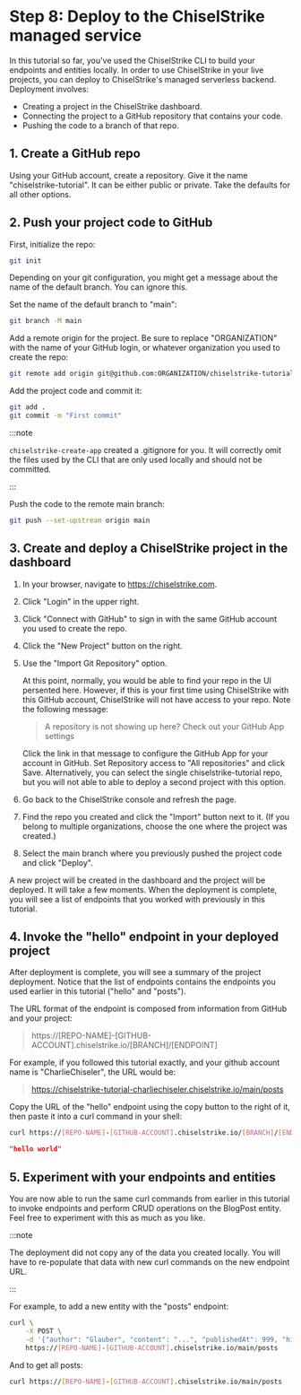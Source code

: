 # Step 8: Deploy to the ChiselStrike managed service

In this tutorial so far, you've used the ChiselStrike CLI to build your
endpoints and entities locally. In order to use ChiselStrike in your live
projects, you can deploy to ChiselStrike's managed serverless backend.
Deployment involves:

- Creating a project in the ChiselStrike dashboard.
- Connecting the project to a GitHub repository that contains your code.
- Pushing the code to a branch of that repo.

## 1. Create a GitHub repo

Using your GitHub account, create a repository. Give it the name
"chiselstrike-tutorial". It can be either public or private. Take the defaults
for all other options.

## 2. Push your project code to GitHub

First, initialize the repo:

```bash
git init
```

Depending on your git configuration, you might get a message about the name of
the default branch. You can ignore this.

Set the name of the default branch to "main":

```bash
git branch -M main
```

Add a remote origin for the project.  Be sure to replace "ORGANIZATION" with the
name of your GitHub login, or whatever organization you used to create the repo:

```bash
git remote add origin git@github.com:ORGANIZATION/chiselstrike-tutorial.git
```

Add the project code and commit it:

```bash
git add .
git commit -m "First commit"
```

:::note

`chiselstrike-create-app` created a .gitignore for you. It will correctly omit
the files used by the CLI that are only used locally and should not be
committed.

:::

Push the code to the remote main branch:

```bash
git push --set-upstream origin main
```

## 3. Create and deploy a ChiselStrike project in the dashboard

1. In your browser, navigate to https://chiselstrike.com.

1. Click "Login" in the upper right.

1. Click "Connect with GitHub" to sign in with the same GitHub account you used to
create the repo.

1. Click the "New Project" button on the right.

1. Use the "Import Git Repository" option.

   At this point, normally, you would be able to find your repo in the UI
persented here.  However, if this is your first time using ChiselStrike with
this GitHub account, ChiselStrike will not have access to your repo. Note the
following message:

   > A repository is not showing up here? Check out your GitHub App settings

   Click the link in that message to configure the GitHub App for your account
   in GitHub. Set Repository access to "All repositories" and click Save.
   Alternatively, you can select the single chiselstrike-tutorial repo, but you
   will not able to able to deploy a second project with this option.

1. Go back to the ChiselStrike console and refresh the page.

1. Find the repo you created and click the "Import" button next to it. (If you
belong to multiple organizations, choose the one where the project was created.)

1. Select the main branch where you previously pushed the project code and click
"Deploy".

A new project will be created in the dashboard and the project will be deployed.
It will take a few moments. When the deployment is complete, you will see a
list of endpoints that you worked with previously in this tutorial.

## 4. Invoke the "hello" endpoint in your deployed project

After deployment is complete, you will see a summary of the project deployment.
Notice that the list of endpoints contains the endpoints you used earlier in
this tutorial ("hello" and "posts").

The URL format of the endpoint is composed from information from GitHub and your
project:

> https://[REPO-NAME]-[GITHUB-ACCOUNT].chiselstrike.io/[BRANCH]/[ENDPOINT]

For example, if you followed this tutorial exactly, and your github account name
is "CharlieChiseler", the URL would be:

> https://chiselstrike-tutorial-charliechiseler.chiselstrike.io/main/posts

Copy the URL of the "hello" endpoint using the copy button to the right of it,
then paste it into a curl command in your shell:

```bash
curl https://[REPO-NAME]-[GITHUB-ACCOUNT].chiselstrike.io/[BRANCH]/[ENDPOINT]
```

```json
"hello world"
```

## 5. Experiment with your endpoints and entities

You are now able to run the same curl commands from earlier in this tutorial to
invoke endpoints and perform CRUD operations on the BlogPost entity. Feel free
to experiment with this as much as you like.

:::note

The deployment did not copy any of the data you created locally. You will have
to re-populate that data with new curl commands on the new endpoint URL.

:::

For example, to add a new entity with the "posts" endpoint:

```bash
curl \
    -X POST \
    -d '{"author": "Glauber", "content": "...", "publishedAt": 999, "hidden": false}' \
    https://[REPO-NAME]-[GITHUB-ACCOUNT].chiselstrike.io/main/posts
```

And to get all posts:

```bash
curl https://[REPO-NAME]-[GITHUB-ACCOUNT].chiselstrike.io/main/posts
```
